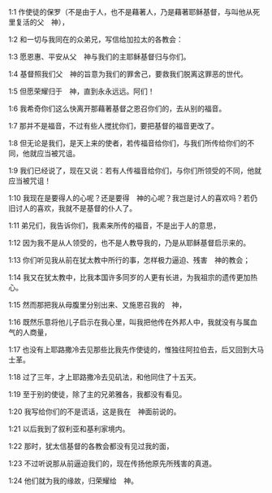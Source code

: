 <a id="1"></a>1:1  作使徒的保罗（不是由于人，也不是藉著人，乃是藉著耶稣基督，与叫他从死里复活的父　神），  

<a id="2"></a>1:2  和一切与我同在的众弟兄，写信给加拉太的各教会：  

<a id="3"></a>1:3  愿恩惠、平安从父　神与我们的主耶稣基督归与你们。  

<a id="4"></a>1:4  基督照我们父　神的旨意为我们的罪舍己，要救我们脱离这罪恶的世代。  

<a id="5"></a>1:5  但愿荣耀归于　神，直到永永远远。阿们！  

<a id="6"></a>1:6  我希奇你们这么快离开那藉著基督之恩召你们的，去从别的福音。  

<a id="7"></a>1:7  那并不是福音，不过有些人搅扰你们，要把基督的福音更改了。  

<a id="8"></a>1:8  但无论是我们，是天上来的使者，若传福音给你们，与我们所传给你们的不同，他就应当被咒诅。  

<a id="9"></a>1:9  我们已经说了，现在又说：若有人传福音给你们，与你们所领受的不同，他就应当被咒诅！  

<a id="10"></a>1:10  我现在是要得人的心呢？还是要得　神的心呢？我岂是讨人的喜欢吗？若仍旧讨人的喜欢，我就不是基督的仆人了。  

<a id="11"></a>1:11  弟兄们，我告诉你们，我素来所传的福音，不是出于人的意思，  

<a id="12"></a>1:12  因为我不是从人领受的，也不是人教导我的，乃是从耶稣基督启示来的。  

<a id="13"></a>1:13  你们听见我从前在犹太教中所行的事，怎样极力逼迫、残害　神的教会；  

<a id="14"></a>1:14  我又在犹太教中，比我本国许多同岁的人更有长进，为我祖宗的遗传更加热心。  

<a id="15"></a>1:15  然而那把我从母腹里分别出来、又施恩召我的　神，  

<a id="16"></a>1:16  既然乐意将他儿子启示在我心里，叫我把他传在外邦人中，我就没有与属血气的人商量，  

<a id="17"></a>1:17  也没有上耶路撒冷去见那些比我先作使徒的，惟独往阿拉伯去，后又回到大马士革。  

<a id="18"></a>1:18  过了三年，才上耶路撒冷去见矶法，和他同住了十五天。  

<a id="19"></a>1:19  至于别的使徒，除了主的兄弟雅各，我都没有看见。  

<a id="20"></a>1:20  我写给你们的不是谎话，这是我在　神面前说的。  

<a id="21"></a>1:21  以后我到了叙利亚和基利家境内。  

<a id="22"></a>1:22  那时，犹太信基督的各教会都没有见过我的面，  

<a id="23"></a>1:23  不过听说那从前逼迫我们的，现在传扬他原先所残害的真道。  

<a id="24"></a>1:24  他们就为我的缘故，归荣耀给　神。  



